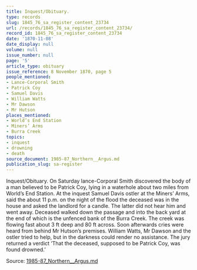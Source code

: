 ```yaml
---
title: Inquest/Obituary.
type: records
slug: 1845_76_sa_register_content_23734
url: /records/1845_76_sa_register_content_23734/
record_id: 1845_76_sa_register_content_23734
date: '1870-11-08'
date_display: null
volume: null
issue_number: null
page: '5'
article_type: obituary
issue_reference: 8 November 1870, page 5
people_mentioned:
- Lance-Corporal Smith
- Patrick Coy
- Samuel Davis
- William Watts
- Mr Dawson
- Mr Hutson
places_mentioned:
- World’s End Station
- Miners’ Arms
- Burra Creek
topics:
- inquest
- drowning
- death
source_document: 1985-87_Northern__Argus.md
publication_slug: sa-register
---
```


Inquest/Obituary.  On Saturday lance-Corporal Smith discovered the body of a man believed to be Patrick Coy, lying in a waterhole about two miles from World’s End Station.  At the inquest Samuel Davis ostler at the Miners’ Arms, said the about 11 p.m. on the night of the flood the deceased was in the house and asked the landlord for a candle.  The latter did not hear him and went away.  Deceased walked down the passage and into the back yard at the end of which is the unfenced bank of the Burra Creek.  The creek was flowing fast about 3 ft deep and 80 ft across.  Soon afterwards cries were heard from behind Mr Hutson’s premises.  William Watts, Mr Dawson and the ostler tried to help, but in the darkness could render no assistance.  The jury returned a verdict ‘That the deceased, supposed to be Patrick Coy, was found drowned.’

Source: [1985-87_Northern__Argus.md](/downloads/markdown/1985-87_Northern__Argus.md)
